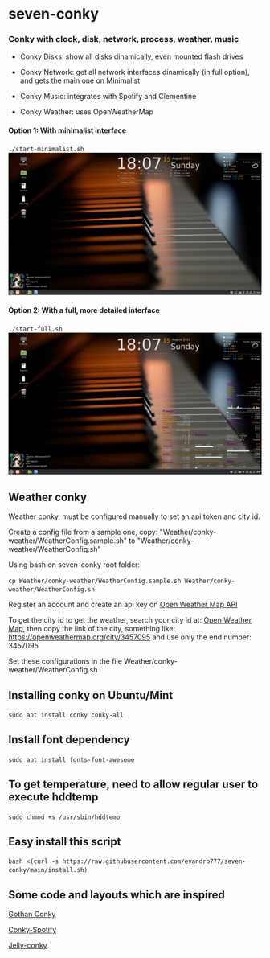 # seven-conky
### Conky with clock, disk, network, process, weather, music

* Conky Disks: show all disks dinamically, even mounted flash drives

* Conky Network: get all network interfaces dinamically (in full option), and gets the main one on Minimalist

* Conky Music: integrates with Spotify and Clementine

* Conky Weather: uses OpenWeatherMap

#### Option 1: With minimalist interface
`./start-minimalist.sh`
![Minimalist image](Minimalist.png)

#### Option 2: With a full, more detailed interface
`./start-full.sh`
![Full image](Full.png)

## Weather conky
Weather conky, must be configured manually to set an api token and city id.

Create a config file from a sample one, copy: "Weather/conky-weather/WeatherConfig.sample.sh" to "Weather/conky-weather/WeatherConfig.sh"

Using bash on seven-conky root folder:

`cp Weather/conky-weather/WeatherConfig.sample.sh Weather/conky-weather/WeatherConfig.sh`

Register an account and create an api key on [Open Weather Map API](https://home.openweathermap.org/api_keys)

To get the city id to get the weather, search your city id at: [Open Weather Map](https://openweathermap.org/), then copy the link of the city, something like: https://openweathermap.org/city/3457095 and use only the end number: 3457095

Set these configurations in the file Weather/conky-weather/WeatherConfig.sh

## Installing conky on Ubuntu/Mint
`sudo apt install conky conky-all`

## Install font dependency
`sudo apt install fonts-font-awesome`

## To get temperature, need to allow regular user to execute hddtemp
`sudo chmod +s /usr/sbin/hddtemp`

## Easy install this script
`bash <(curl -s https://raw.githubusercontent.com/evandro777/seven-conky/main/install.sh)`

## Some code and layouts which are inspired
[Gothan Conky](https://www.gnome-look.org/p/1084945)

[Conky-Spotify](https://github.com/Madh93/conky-spotify)

[Jelly-conky](https://github.com/muhammad-yasmin/jelly-conky)
